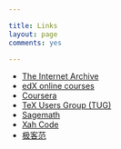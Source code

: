 ```yaml
---

title: Links
layout: page
comments: yes

---
```


<ul>
<li><a href="https://archive.org" target="_blank">The Internet Archive</a>
<li><a href="https://www.edx.org"target="_blank">edX online courses</a>
<li><a href="https://www.coursera.org" target="_blank">Coursera</a>
<li><a href="http://www.tug.org" target="_blan"k>TeX Users Group (TUG)</a>
<li><a href="http://www.sagemath.org" target="_blank">Sagemath</a>
<li><a href="http://xahlee.info" target="_blank">Xah Code</a>
<li><a href="http://www.geekfan.net" target="_blank">极客范</a>
</ul>
